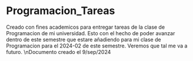 # Programacion_Tareas
Creado con fines academicos para entregar tareas de la clase de Programacion de mi universidad.
Esto con el hecho de poder avanzar dentro de este semestre que estare añadiendo para mi clase de Programacion para el 2024-02 de este semestre.
Veremos que tal me va a futuro.
\nDocumento creado el 9/sep/2024

